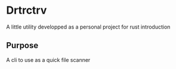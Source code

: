 # Drtrctrv

A little utility developped as a personal project for rust introduction

## Purpose

A cli to use as a quick file scanner
